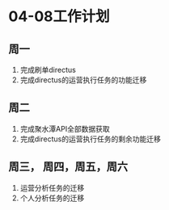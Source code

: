 # 04-08工作计划


## 周一

1. 完成刷单directus 
2. 完成directus的运营执行任务的功能迁移

## 周二

1. 完成聚水潭API全部数据获取
2. 完成directus的运营执行任务的剩余功能迁移

## 周三， 周四，周五，周六

1. 运营分析任务的迁移
2. 个人分析任务的迁移

